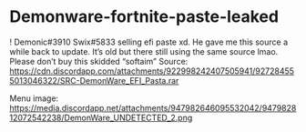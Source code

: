 # Demonware-fortnite-paste-leaked
! Demonic#3910 Swix#5833 selling efi paste xd. He gave me this source a while back to update. It’s old but there still using the same source lmao. Please don’t buy this skidded “softaim”
Source: https://cdn.discordapp.com/attachments/922998242407505941/927284555013046322/SRC-DemonWare_EFI_Pasta.rar

Menu image: https://media.discordapp.net/attachments/947982646095532042/947982812072542238/DemonWare_UNDETECTED_2.png
